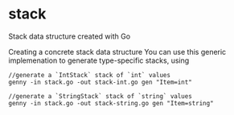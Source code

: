 # stack
Stack data structure created with Go

Creating a concrete stack data structure
You can use this generic implemenation to generate type-specific stacks, using

```
//generate a `IntStack` stack of `int` values
genny -in stack.go -out stack-int.go gen "Item=int"

//generate a `StringStack` stack of `string` values
genny -in stack.go -out stack-string.go gen "Item=string"
```
